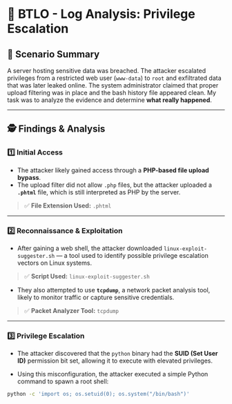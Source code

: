 # 🔐 BTLO - Log Analysis: Privilege Escalation

## 🧠 Scenario Summary

A server hosting sensitive data was breached. The attacker escalated privileges from a restricted web user (`www-data`) to `root` and exfiltrated data that was later leaked online. The system administrator claimed that proper upload filtering was in place and the bash history file appeared clean. My task was to analyze the evidence and determine **what really happened**.

---

## 🕵️ Findings & Analysis

### 1️⃣ Initial Access

- The attacker likely gained access through a **PHP-based file upload bypass**.
- The upload filter did not allow `.php` files, but the attacker uploaded a **`.phtml`** file, which is still interpreted as PHP by the server.

> ✅ **File Extension Used:** `.phtml`

---

### 2️⃣ Reconnaissance & Exploitation

- After gaining a web shell, the attacker downloaded `linux-exploit-suggester.sh` — a tool used to identify possible privilege escalation vectors on Linux systems.

> ✅ **Script Used:** `linux-exploit-suggester.sh`

- They also attempted to use **`tcpdump`**, a network packet analysis tool, likely to monitor traffic or capture sensitive credentials.

> ✅ **Packet Analyzer Tool:** `tcpdump`

---

### 3️⃣ Privilege Escalation

- The attacker discovered that the `python` binary had the **SUID (Set User ID)** permission bit set, allowing it to execute with elevated privileges.

- Using this misconfiguration, the attacker executed a simple Python command to spawn a root shell:

```bash
python -c 'import os; os.setuid(0); os.system("/bin/bash")'
